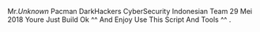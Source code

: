 Mr._Unknown_
Pacman DarkHackers CyberSecurity Indonesian Team
29 Mei 2018
Youre Just Build Ok ^^ 
And Enjoy Use This Script And Tools ^^ .